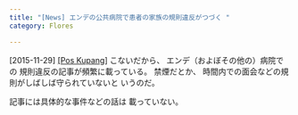 ```yaml
---
title: "[News] エンデの公共病院で患者の家族の規則違反がつづく "
category: Flores

---
```


[2015-11-29] [[Pos Kupang]](http://bit.ly/1XAdMUU)  こないだから、
エンデ（およぼその他の）病院での
規則違反の記事が頻繁に載っている。
禁煙だとか、
時間内での面会などの規則がしばしば守られていないと
いうのだ。

 記事には具体的な事件などの話は
載っていない。

